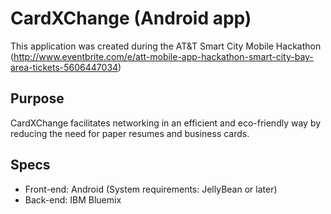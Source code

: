 # CardXChange (Android app)
This application was created during the AT&T Smart City Mobile Hackathon     
(http://www.eventbrite.com/e/att-mobile-app-hackathon-smart-city-bay-area-tickets-5606447034)

## Purpose
CardXChange facilitates networking in an efficient and eco-friendly way by reducing the need for paper resumes and business cards.

## Specs
* Front-end: Android (System requirements: JellyBean or later)
* Back-end: IBM Bluemix
